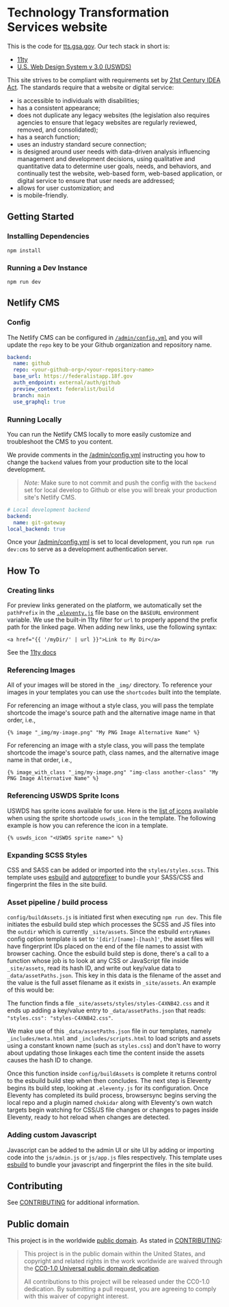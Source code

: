 # Technology Transformation Services website

This is the code for [tts.gsa.gov](https://tts.gsa.gov/).
Our tech stack in short is:

- [11ty](https://www.11ty.dev/)
- [U.S. Web Design System v 3.0 (USWDS)](https://designsystem.digital.gov/)

This site strives to be compliant with requirements set by
[21st Century IDEA Act](https://www.meritalk.com/articles/senate-passes-idea-act/).
The standards require that a website or digital service:

- is accessible to individuals with disabilities;
- has a consistent appearance;
- does not duplicate any legacy websites (the legislation also requires
  agencies to ensure that legacy websites are regularly reviewed, removed,
  and consolidated);
- has a search function;
- uses an industry standard secure connection;
- is designed around user needs with data-driven analysis influencing
  management and development decisions, using qualitative and quantitative
  data to determine user goals, needs, and behaviors, and continually
  test the website, web-based form, web-based application, or digital
  service to ensure that user needs are addressed;
- allows for user customization; and
- is mobile-friendly.

## Getting Started

### Installing Dependencies

`npm install`

### Running a Dev Instance

`npm run dev`

## Netlify CMS


### Config

The Netlify CMS can be configured in [`/admin/config.yml`](./admin/config.yml) and you will update the
`repo` key to be your Github organization and repository name.

```YAML
backend:
  name: github
  repo: <your-github-org>/<your-repository-name>
  base_url: https://federalistapp.18f.gov
  auth_endpoint: external/auth/github
  preview_context: federalist/build
  branch: main
  use_graphql: true
```

### Running Locally

You can run the Netlify CMS locally to more easily customize and troubleshoot
the CMS to you content.

We provide comments in the [/admin/config.yml](./admin/config.yml)
instructing you how to change the `backend` values from your production site
to the local development.

> *Note:* Make sure to not commit and push the config with the `backend`
set for local develop to Github or else you will break your production site's
Netlify CMS.

```YAML
# Local development backend
backend:
  name: git-gateway
local_backend: true
```

Once your [/admin/config.yml](./admin/config.yml) is set to local development,
you run `npm run dev:cms` to serve as a development authentication server.

## How To

### Creating links

For preview links generated on the platform, we automatically set the
`pathPrefix` in the [`.eleventy.js`](./.eleventy.js) file base on the
`BASEURL` environment variable. We use the built-in 11ty filter for
`url` to properly append the prefix path for the linked page.
When adding new links, use the following syntax:

```liquid
<a href="{{ '/myDir/' | url }}">Link to My Dir</a>
```

See the [11ty docs](https://www.11ty.dev/docs/filters/url/)

### Referencing Images

All of your images will be stored in the `_img/` directory. To reference your
images in your templates you can use the `shortcodes` built into the template.

For referencing an image without a style class, you will pass the template
shortcode the image's source path and the alternative image name in that order, i.e.,

```NJK
{% image "_img/my-image.png" "My PNG Image Alternative Name" %}
```

For referencing an image with a style class, you will pass the template
shortcode the image's source path, class names, and the alternative image name in
that order, i.e.,

```NJK
{% image_with_class "_img/my-image.png" "img-class another-class" "My PNG Image Alternative Name" %}
```

### Referencing USWDS Sprite Icons

USWDS has sprite icons available for use. Here is the
[list of icons](https://designsystem.digital.gov/components/icon/)
available when using the sprite shortcode `uswds_icon` in the template.
The following example is how you can reference the icon in a template.

```NJK
{% uswds_icon "<USWDS sprite name>" %}
```

### Expanding SCSS Styles

CSS and SASS can be added or imported into the `styles/styles.scss`.
This template uses [esbuild](https://esbuild.github.io/) and
[autoprefixer](https://github.com/postcss/autoprefixer) to bundle
your SASS/CSS and fingerprint the files in the site build.

### Asset pipeline / build process

`config/buildAssets.js` is initiated first when executing `npm run dev`.
This file initiates the esbuild build step which processes the SCSS and
JS files into the `outdir` which is currently `_site/assets`. Since
the esbuild `entryNames` config option template is set to
`'[dir]/[name]-[hash]'`, the asset files will have fingerprint IDs placed
on the end of the file names to assist with browser caching. Once the
esbuild build step is done, there's a call to a function whose job is
to look at any CSS or JavaScript file inside `_site/assets`, read its
hash ID, and write out key/value data to `_data/assetPaths.json`.
This key in this data is the filename of the asset and the value is the
full asset filename as it exists in `_site/assets`. An example of this would
be:

The function finds a file `_site/assets/styles/styles-C4XNB42.css`
and it ends up adding a key/value entry to `_data/assetPaths.json`
that reads: `"styles.css": "styles-C4XNB42.css"`.

We make use of this `_data/assetPaths.json` file in our templates,
namely `_includes/meta.html` and `_includes/scripts.html` to load
scripts and assets using a constant known name (such as `styles.css`)
and don't have to worry about updating those linkages each time the
content inside the assets causes the hash ID to change.

Once this function inside `config/buildAssets` is complete it returns
control to the esbuild build step when then concludes. The next step
is Eleventy begins its build step, looking at `.eleventy.js` for its
configuration. Once Eleventy has completed its build process, browsersync
begins serving the local repo and a plugin named `chokidar` along with
Eleventy's own watch targets begin watching for CSS/JS file changes or
changes to pages inside Eleventy, ready to hot reload when changes are
detected.

### Adding custom Javascript

Javascript can be added to the admin UI or site UI by adding or importing
code into the `js/admin.js` or `js/app.js` files respectively. This
template uses [esbuild](https://esbuild.github.io/) to bundle your
javascript and fingerprint the files in the site build.

## Contributing

See [CONTRIBUTING](CONTRIBUTING.md) for additional information.

## Public domain

This project is in the worldwide [public domain](LICENSE.md).
As stated in [CONTRIBUTING](CONTRIBUTING.md):

> This project is in the public domain within the United States,
> and copyright and related rights in the work worldwide are waived
> through the
> [CC0-1.0 Universal public domain dedication](https://creativecommons.org/publicdomain/zero/1.0/).
>
> All contributions to this project will be released under the
> CC0-1.0 dedication. By submitting a pull request, you are
> agreeing to comply with this waiver of copyright interest.
